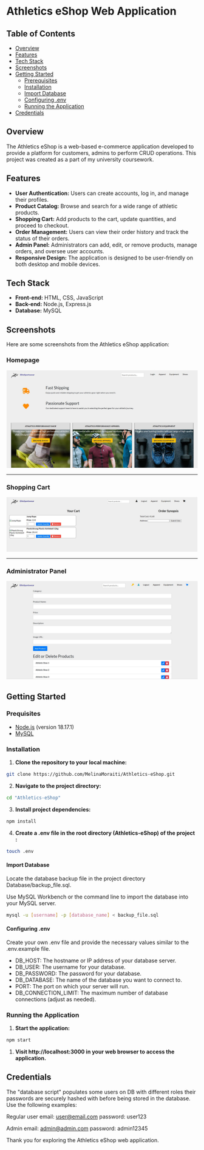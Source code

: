 # Athletics eShop Web Application

## Table of Contents
- [Overview](#overview)
- [Features](#features)
- [Tech Stack](#tech-stack)
- [Screenshots](#screenshots)
- [Getting Started](#getting-started)
  - [Prerequisites](#prerequisites)
  - [Installation](#installation)
  - [Import Database](#import-database)
  - [Configuring .env](#configuring-.env)
  - [Running the Application](#running-the-application)
- [Credentials](#Credentials)

## Overview

The Athletics eShop is a web-based e-commerce application developed to provide a platform for customers, admins to perform CRUD operations. This project was created as a part of my university coursework.

## Features

- **User Authentication:** Users can create accounts, log in, and manage their profiles.
- **Product Catalog:** Browse and search for a wide range of athletic products.
- **Shopping Cart:** Add products to the cart, update quantities, and proceed to checkout.
- **Order Management:** Users can view their order history and track the status of their orders.
- **Admin Panel:** Administrators can add, edit, or remove products, manage orders, and oversee user accounts.
- **Responsive Design:** The application is designed to be user-friendly on both desktop and mobile devices.

## Tech Stack

- **Front-end:** HTML, CSS, JavaScript
- **Back-end:** Node.js, Express.js
- **Database:** MySQL

## Screenshots

Here are some screenshots from the Athletics eShop application:

### Homepage

![homepage](Screenshots/homepage.jpg)

---

### Shopping Cart

![Shopping Cart](Screenshots/shopping_cart.jpg)

---

### Administrator Panel

![Administrator Panel](Screenshots/admin_panel.jpg)


## Getting Started

### Prequisites

- [Node.js](https://nodejs.org/) (version 18.17.1)
- [MySQL](https://www.mysql.com/) 

### Installation

1. **Clone the repository to your local machine:**
  ```bash
  git clone https://github.com/MelinaMoraiti/Athletics-eShop.git
```

2. **Navigate to the project directory:**
  ```bash
  cd "Athletics-eShop"
```
3. **Install project dependencies:**
  ```bash
  npm install
```
4. **Create a .env file in the root directory (Athletics-eShop) of the project :**
  ```bash
  touch .env
```
#### Import Database

Locate the database backup file in the project directory Database/backup_file.sql.

Use MySQL Workbench or the command line to import the database into your MySQL server.
```bash
mysql -u [username] -p [database_name] < backup_file.sql
```

#### Configuring .env

Create your own .env file and provide the necessary values similar to the .env.example file.

- DB_HOST: The hostname or IP address of your database server.
- DB_USER: The username for your database.
- DB_PASSWORD: The password for your database.
- DB_DATABASE: The name of the database you want to connect to.
- PORT: The port on which your server will run.
- DB_CONNECTION_LIMIT: The maximum number of database connections (adjust as needed).

### Running the Application
1. **Start the application:**
  ```bash
  npm start
```
1. **Visit http://localhost:3000 in your web browser to access the application.**  

## Credentials

The "database script" populates some users on DB with different roles their passwords are securely hashed with before being stored in the database. Use the following examples:

Regular user
email: user@email.com
password: user123

Admin
email: admin@admin.com
password: admin12345

Thank you for exploring the Athletics eShop web application. 
